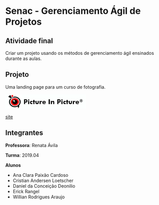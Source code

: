 # Senac - Gerenciamento Ágil de Projetos

## Atividade final

Criar um projeto usando os métodos de gerenciamento ágil ensinados durante as aulas.

## Projeto

Uma landing page para um curso de fotografia. 

<img src = ".\images\logo\pip-logo.png">

[site](https://rangel-web.com/curso-fotografia/)

## Integrantes

**Professora**: Renata Ávila

**Turma**: 2019.04

**Alunos**

- Ana Clara Paixão Cardoso
- Cristian Andersen Loetscher
- Daniel da Conceição Deonilio
- Erick Rangel
- Willian Rodrigues Araujo